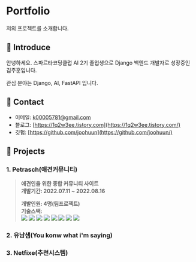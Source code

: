 # Portfolio
저의 프로젝트를 소개합니다.

## 📌 Introduce
안녕하세요. 스파르타코딩클럽 AI 2기 졸업생으로 Django 백엔드 개발자로 성장중인 김주훈입니다.

관심 분야는 Django, AI, FastAPI 입니다.

## 📌 Contact
- 이메일: [k00005781@gmail.com](k00005781@gmail.com)
- 블로그: [https://1q2w3ee.tistory.com](https://1q2w3ee.tistory.com/)
- 깃헙: [https://github.com/joohuun](https://github.com/joohuun/)

## 📌 Projects


### 1. Petrasch(애견커뮤니티)
> __애견인을 위한 종합 커뮤니티 사이트__   
> __개발기간: 2022.07.11 ~ 2022.08.16__   
> 
> __개발인원: 4명(팀프로젝트)__   
> __기술스택:__   
> <img src="https://img.shields.io/badge/django-092E20?style=for-the-badge&logo=django&logoColor=white"> <img src="https://img.shields.io/badge/FastAPI-ffffff?style=for-the-badge&logo=FastAPI"> <img src="https://img.shields.io/badge/JavaScript-F7DF1E?style=for-the-badge&logo=JavaScript&logoColor=white"> <img src="https://img.shields.io/badge/Amazon AWS-232F3E?style=for-the-badge&logo=Amazon AWS&logoColor=white"> <img src="https://img.shields.io/badge/postgresql-4169E1?style=for-the-badge&logo=postgresql&logoColor=white"> <img src="https://img.shields.io/badge/Ngnixr-009639?style=for-the-badge&logo=Ngnix"> <img src="https://img.shields.io/badge/amazon s3-569A31?style=for-the-badge&logo=amazon s3&logoColor=white"> <img src="https://img.shields.io/badge/Docker-white?style=for-the-badge&logo=Docker&logoColor=2496ED">

### 2. 유남샘(You konw what i'm saying)

### 3. Netfixe(추천시스템)
